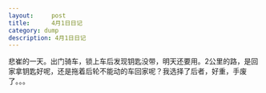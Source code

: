 ```yaml
---
layout:     post
title:      4月1日日记
category: dump
description: 4月1日日记
---
```


悲崔的一天。出门骑车，锁上车后发现钥匙没带，明天还要用。2公里的路，是回家拿钥匙好呢，还是拖着后轮不能动的车回家呢？我选择了后者，好重，手废了。。。